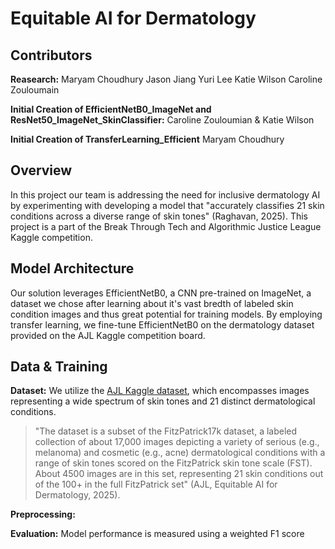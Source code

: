 # Equitable AI for Dermatology

## Contributors 
**Reasearch:**
Maryam Choudhury 
Jason Jiang
Yuri Lee
Katie Wilson
Caroline Zouloumain

**Initial Creation of EfficientNetB0_ImageNet and ResNet50_ImageNet_SkinClassifier:**
Caroline Zouloumian & Katie Wilson

**Initial Creation of TransferLearning_Efficient**
Maryam Choudhury

## Overview

In this project our team is addressing the  need for inclusive dermatology AI by experimenting with developing a model that "accurately classifies 21 skin conditions across a diverse range of skin tones" (Raghavan, 2025). This project is a part of the Break Through Tech and Algorithmic Justice League Kaggle competition.

## Model Architecture

Our solution leverages EfficientNetB0, a CNN pre-trained on ImageNet, a dataset we chose after learning about it's vast bredth of labeled skin condition images and thus great potential for training models. By employing transfer learning, we fine-tune EfficientNetB0 on the dermatology dataset provided on the AJL Kaggle competition board. 

## Data & Training

**Dataset:** We utilize the [AJL Kaggle dataset](https://www.kaggle.com/competitions/bttai-ajl-2025), which encompasses images representing a wide spectrum of skin tones and 21 distinct dermatological conditions.

> "The dataset is a subset of the FitzPatrick17k dataset, a labeled collection of about 17,000 images depicting a variety of serious (e.g., melanoma) and cosmetic (e.g., acne) dermatological conditions with a range of skin tones scored on the FitzPatrick skin tone scale (FST). About 4500 images are in this set, representing 21 skin conditions out of the 100+ in the full FitzPatrick set" (AJL, Equitable AI for Dermatology, 2025).

**Preprocessing:**

**Evaluation:** Model performance is measured using a weighted F1 score
